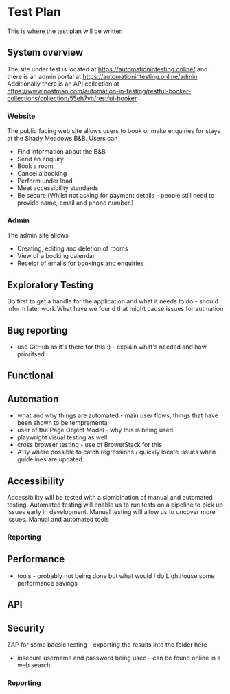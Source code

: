 # Test Plan
This is where the test plan will be written


## System overview

The site under test is located at https://automationintesting.online/  and there is an admin portal at https://automationintesting.online/admin 
Additionally there is an API collection at https://www.postman.com/automation-in-testing/restful-booker-collections/collection/55eh7vh/restful-booker

### Website
The public facing web site allows users to book or make enquiries for stays at the Shady Meadows B&B. 
Users can 
- Find information about the B&B
- Send an enquiry
- Book a room
- Cancel a booking
- Perform under load
- Meet accessibility standards
- Be secure (Whilst not asking for payment details - people still need to provide name, email and phone number.) 



### Admin
The admin site allows 
- Creating, editing and deletion of rooms
- View of a booking calendar
- Receipt of emails for bookings and enquiries


## Exploratory Testing
Do first to get a handle for the application and what it needs to do - should inform later work 
What have we found that might cause issues for autmation



## Bug reporting
- use GitHub as it's there for this :) - explain what's needed and how prioritsed. 

## Functional


##  Automation
- what and why things are automated - main user flows, things that have been shown to be tempremental
- user of the Page Object Model - why this is being used
- playwright visual testing as well 
- cross browser testing - use of BrowerStack for this
- A11y where possible to catch regressions / quickly locate issues when guidelines are updated. 


## Accessibility
Accessibility will be tested with a siombination of manual and automated testing. Automated testing will enable us to run tests on a pipeline to pick up issues early in development. Manual testing will allow us to uncover more issues. 
Manual and automated tools
### Reporting


## Performance
 - tools - probably not being done but what would I do
 Lighthouse some performance savings 


## API

## Security
ZAP for some bacsic testing - exporting the results into the folder here
- insecure username and password being used - can be found online in a web search

### Reporting




